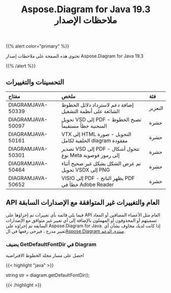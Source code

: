 ﻿---
title: Aspose.Diagram for Java 19.3 ملاحظات الإصدار
type: docs
weight: 100
url: /ar/java/aspose-diagram-for-java-19-3-release-notes/
---
{{% alert color="primary" %}} 

تحتوي هذه الصفحة على ملاحظات إصدار Aspose.Diagram for Java 19.3

{{% /alert %}} 
## **التحسينات والتغييرات**

|**مفتاح**|**ملخص**|**فئة**|
|:- |:- |:- |
|DIAGRAMJAVA-50339|إضافة دعم لاسترداد دلائل الخطوط الشائعة على أنظمة التشغيل|التعزيز|
|DIAGRAMJAVA-50097|تحويل VSD إلى PDF - تصبح الخطوط المنحنية خطاً مستقيماً|حشرة|
|DIAGRAMJAVA-50161|VTX إلى HTML التحويل - صورة الخلفية لكامل diagram مفقودة|حشرة|
|DIAGRAMJAVA-50301|تصدير VSD إلى PDF - تتحول أشكال نوع Meta إلى رموز فوضوية|حشرة|
|DIAGRAMJAVA-50464|تم عرض الشكل بشكل غير صحيح أثناء تحويل VSDX إلى PNG|حشرة|
|DIAGRAMJAVA-50652|VISIO إلى PDF - يظهر الناتج PDF خطأ في Adobe Reader|حشرة|
## **API العام والتغييرات غير المتوافقة مع الإصدارات السابقة**
فيما يلي قائمة بأي تغييرات تم إجراؤها على API العام مثل الأعضاء المضافين أو المعاد تسميتهم أو المحذوفون أو المهملون بالإضافة إلى أي تغيير غير متوافق مع الإصدارات السابقة تم إجراؤه على Aspose.Diagram for Java. إذا كانت لديك مخاوف بشأن أي تغيير مدرج ، فيرجى رفعها في ال[Aspose.Diagram منتدى الدعم](https://forum.aspose.com/c/diagram/17).
### **يضيف GetDefaultFontDir في Diagram**
احصل على مسار مجلد الخطوط الافتراضية

{{< highlight "java" >}}

  string str =  diagram.getDefaultFontDir();

{{< /highlight >}}
